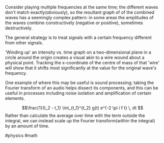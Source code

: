 Consider playing multiple frequencies at the same time; the different waves don't match exactly(obviously), so the resultant graph of of the combined waves has a seemingly complex pattern: in some areas the amplitudes of the waves combine constructively (negative or positive), sometimes destructively.

The general strategy is to treat signals with a certain frequency different from other signals. 

'Winding up' an intensity vs. time graph on a two-dimensional plane in a circle around the origin creates a visual akin to a wire wound about a physical point. Tracking the x-coordinate of the centre of mass of that 'wire' will show that it shifts most significantly at the value for the original wave's frequency. 

One example of where this may be useful is sound processing; taking the Fourier transform of an audio helps dissect its components, and this can be useful in processes including noise isolation and amplification of certain elements. 

$$\frac{1}{t_2 - t_1} \int_{t_1}^{t_2} g(t) e^{-2 \pi i f t} \, dt $$
Rather than calculate the average over time with the term outside the integral, we can instead scale up the Fourier transform(within the integral) by an amount of time. 

#physics #math 
